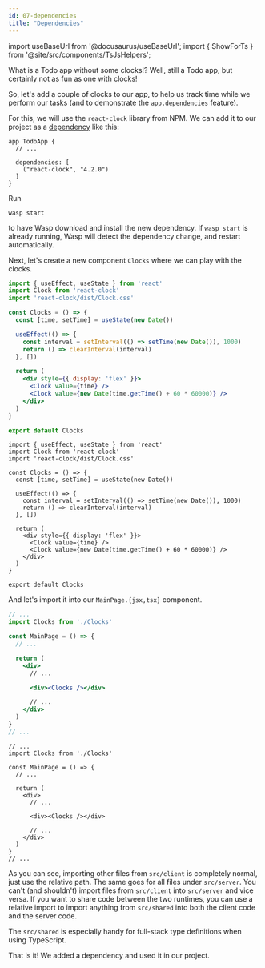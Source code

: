 ```yaml
---
id: 07-dependencies
title: "Dependencies"
---
```


import useBaseUrl from '@docusaurus/useBaseUrl';
import { ShowForTs } from '@site/src/components/TsJsHelpers';

What is a Todo app without some clocks!? Well, still a Todo app, but certainly not as fun as one with clocks!

So, let's add a couple of clocks to our app, to help us track time while we perform our tasks (and to demonstrate the `app.dependencies` feature).

For this, we will use the `react-clock` library from NPM. We can add it to our project as a [dependency](language/features.md#dependencies) like this:
```wasp {4-6} title="main.wasp"
app TodoApp {
  // ...

  dependencies: [
    ("react-clock", "4.2.0")
  ]
}
```

Run
```shell
wasp start
```
to have Wasp download and install the new dependency. If `wasp start` is already running, Wasp will detect the dependency change, and restart automatically.

Next, let's create a new component `Clocks` where we can play with the clocks.
<Tabs groupId="js-ts">
<TabItem value="js" label="JavaScript">

```jsx title="src/client/Clocks.jsx"
import { useEffect, useState } from 'react'
import Clock from 'react-clock'
import 'react-clock/dist/Clock.css'

const Clocks = () => {
  const [time, setTime] = useState(new Date())

  useEffect(() => {
    const interval = setInterval(() => setTime(new Date()), 1000)
    return () => clearInterval(interval)
  }, [])

  return (
    <div style={{ display: 'flex' }}>
      <Clock value={time} />
      <Clock value={new Date(time.getTime() + 60 * 60000)} />
    </div>
  )
}

export default Clocks
```
</TabItem>
<TabItem value="ts" label="TypeScript">

```tsx title="src/client/Clocks.tsx"
import { useEffect, useState } from 'react'
import Clock from 'react-clock'
import 'react-clock/dist/Clock.css'

const Clocks = () => {
  const [time, setTime] = useState(new Date())

  useEffect(() => {
    const interval = setInterval(() => setTime(new Date()), 1000)
    return () => clearInterval(interval)
  }, [])

  return (
    <div style={{ display: 'flex' }}>
      <Clock value={time} />
      <Clock value={new Date(time.getTime() + 60 * 60000)} />
    </div>
  )
}

export default Clocks
```
</TabItem>
</Tabs>

And let's import it into our `MainPage.{jsx,tsx}` component.

<Tabs groupId="js-ts">
<TabItem value="js" label="JavaScript">

```jsx {2,11} title="src/client/MainPage.jsx"
// ...
import Clocks from './Clocks'

const MainPage = () => {
  // ...

  return (
    <div>
      // ...

      <div><Clocks /></div>

      // ...
    </div>
  )
}
// ...
```
</TabItem>
<TabItem value="ts" label="TypeScript">

```tsx {2,11} title="src/client/MainPage.tsx"
// ...
import Clocks from './Clocks'

const MainPage = () => {
  // ...

  return (
    <div>
      // ...

      <div><Clocks /></div>

      // ...
    </div>
  )
}
// ...
```
</TabItem>
</Tabs>

As you can see, importing other files from `src/client` is completely normal, just use the relative path. The same goes for all files under `src/server`. You can't (and shouldn't) import files from `src/client` into `src/server` and vice versa. If you want to share code between the two runtimes, you can use a relative import to import anything from `src/shared` into both the client code and the server code.

<ShowForTs>

The `src/shared` is especially handy for full-stack type definitions when using TypeScript.
</ShowForTs>

That is it! We added a dependency and used it in our project.
